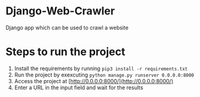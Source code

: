 # Django-Web-Crawler
Django app which can be used to crawl a website

# Steps to run the project
1. Install the requirements by running `pip3 install -r requirements.txt`
2. Run the project by exexcuting `python manage.py runserver 0.0.0.0:8000`
3. Access the project at [http://0.0.0.0:8000/](http://0.0.0.0:8000/)
4. Enter a URL in the input field and wait for the results
